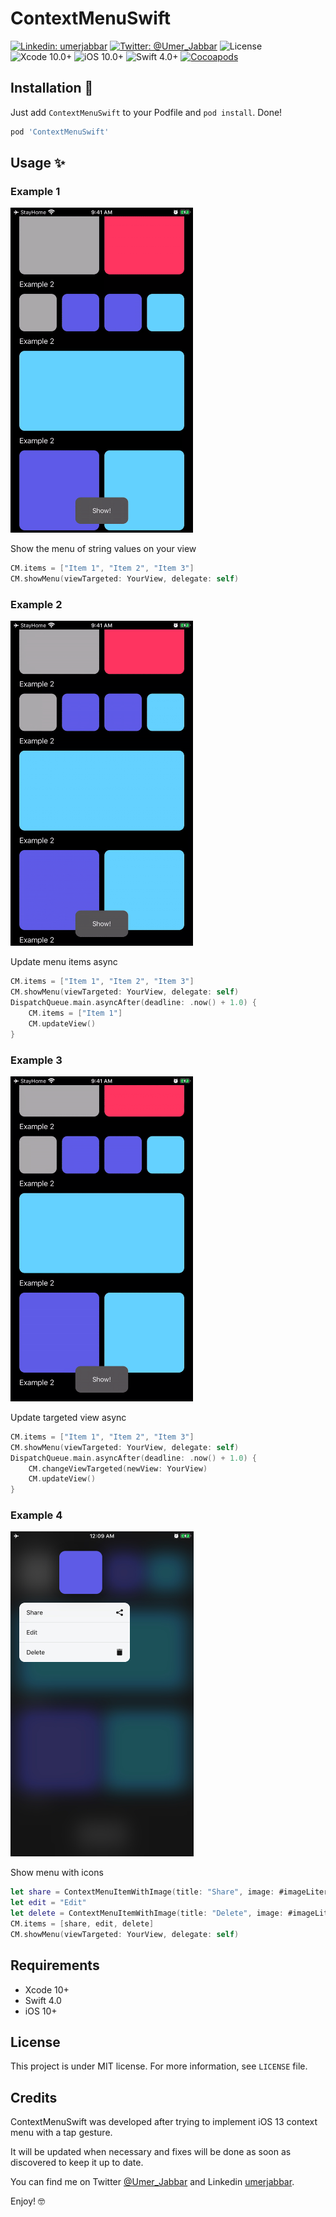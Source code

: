 # ContextMenuSwift

[![Linkedin: umerjabbar](http://img.shields.io/badge/linkedin-umerjabbar-70a1fb.svg?style=flat)](https://www.linkedin.com/in/umerjabbar)
[![Twitter: @Umer_Jabbar](http://img.shields.io/badge/twitter-%40Umer_Jabbar-70a1fb.svg?style=flat)](https://twitter.com/Umer_Jabbar)
![License](https://img.shields.io/cocoapods/l/Hero.svg?style=flat)
![Xcode 10.0+](https://img.shields.io/badge/Xcode-9.0%2B-blue.svg)
![iOS 10.0+](https://img.shields.io/badge/iOS-10.0%2B-blue.svg)
![Swift 4.0+](https://img.shields.io/badge/Swift-4.0%2B-orange.svg)
[![Cocoapods](http://img.shields.io/badge/Cocoapods-available-green.svg?style=flat)](https://cocoapods.org/pods/ContextMenuSwift)

## Installation 📱

Just add `ContextMenuSwift` to your Podfile and `pod install`. Done!

```ruby
pod 'ContextMenuSwift'
```

## Usage ✨ 

### Example 1

<img src="/Images/example1.gif" height="520" />

Show the menu of string values on your view

```swift
CM.items = ["Item 1", "Item 2", "Item 3"]
CM.showMenu(viewTargeted: YourView, delegate: self)
```

### Example 2

<img src="/Images/example2.gif" height="520" />

Update menu items async

```swift
CM.items = ["Item 1", "Item 2", "Item 3"]
CM.showMenu(viewTargeted: YourView, delegate: self)
DispatchQueue.main.asyncAfter(deadline: .now() + 1.0) {
    CM.items = ["Item 1"]
    CM.updateView()
}
```

### Example 3

<img src="/Images/example3.gif" height="520" />

Update targeted view async

```swift
CM.items = ["Item 1", "Item 2", "Item 3"]
CM.showMenu(viewTargeted: YourView, delegate: self)
DispatchQueue.main.asyncAfter(deadline: .now() + 1.0) {
    CM.changeViewTargeted(newView: YourView)
    CM.updateView()
}
```

### Example 4

<img src="/Images/menu_with_icons.jpeg" height="520" />

Show menu with icons

```swift
let share = ContextMenuItemWithImage(title: "Share", image: #imageLiteral(resourceName: "icons8-upload"))
let edit = "Edit"
let delete = ContextMenuItemWithImage(title: "Delete", image: #imageLiteral(resourceName: "icons8-trash"))
CM.items = [share, edit, delete]
CM.showMenu(viewTargeted: YourView, delegate: self)
```

## Requirements

* Xcode 10+
* Swift 4.0
* iOS 10+

## License

This project is under MIT license. For more information, see `LICENSE` file.

## Credits 

ContextMenuSwift was developed after trying to implement iOS 13 context menu with a tap gesture.



It will be updated when necessary and fixes will be done as soon as discovered to keep it up to date.

You can find me on Twitter [@Umer_Jabbar](https://twitter.com/Umer_Jabbar) and Linkedin [umerjabbar](https://www.linkedin.com/in/umerjabbar/).

Enjoy! 🤓

